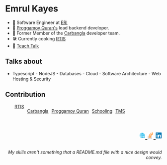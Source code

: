 # **Emrul Kayes**

- 🦸 Software Engineer at [ERI](https://www.iribd.com/)
- 🕋 [Proggamoy Quran's](https://proggamoyquran.com/) lead backend developer.
- 🚗 Former Member of the [Carbangla](https://play.google.com/store/apps/details?id=com.carbangla.user) developer team.
- 🛠️ Currently cooking [RTIS](https://rtis.cloud/)
- 📢 [Teach Talk](https://www.kayes.dev/talks)

## Talks about

- Typescript - NodeJS - Databases - Cloud - Software Architecture - Web Hosting & Security

## Contribution 
  
<div style="display: flex; flex-direction: row; gap: 10px; margin-left: 30px ">
  <a href="[RTIS](https://rtis.cloud/)" target="_blank" style="text-decoration: underline;">RTIS</a> 
  
  <a href="[Carbangla](https://play.google.com/store/apps/details?id=com.carbangla.user)" target="_blank" style="text-decoration: underline;">Carbangla</a>
  
  <a href="[Proggamoy Quran](https://proggamoyquran.com/)" target="_blank" style="text-decoration: underline;">Proggamoy Quran</a>

  <a href="[Schooling](https://main.schooling.app/)" target="_blank" style="text-decoration: underline;">Schooling</a>

  <a href="[TMS](https://tms.solutya.com/)" target="_blank" style="text-decoration: underline;">TMS</a>
</div>



<h1  width="100"> 
  <p align="right"> 
    <!-- <a href="https://discord.gg/83YMfkzVhT" target="_blank"> <img src="./assets/discord.svg" height="20"/> </a> -->
    <a href="https://www.kayes.dev/" target="_blank"> <img src="./assets/website.svg" height="20"/> </a> 
    <a href="https://stackoverflow.com/users/19059203/kayes/" target="_blank"> <img src="./assets/stackoverflow.svg" height="20"/> </a>
    <a href="https://www.linkedin.com/in/its-kayes/" target="_blank"> <img src="./assets/linkedin.svg" height="20"/> </a>
   </p> 
 </h1>
 
 ###### <p align="right"> My skills aren't something that a README.md file with a nice design would convey. </p>

